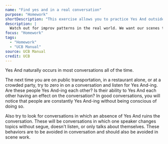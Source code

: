 ```yaml
---
name: "Find yes and in a real conversation"
purpose: "Homework"
shortDescription: "This exercise allows you to practice Yes And outside of the classroom or rehearsal studio. Recognizing how Yes And naturally occurs will make you better at using this concept in your scene work."
description: |
  Watch out for improv patterns in the real world. We want our scenes to be believable and what better way than listening to real, honest-to-dog conversations in the streets.
focus: "Homework"
tags:
  - "Homework"
  - "UCB Manual"
source: UCB Manual
credit: UCB
---
```


Yes And naturally occurs in most conversations all of the time.

The next time you are on public transportation, in a restaurant alone, or at a crowded party, try to zero in on a conversation and listen for Yes And-ing. Are these people Yes And-ing each other? Is their ability to Yes And each other having an effect on the conversation? In good conversations, you will notice that people are constantly Yes And-ing without being conscious of doing so.

Also try to look for conversations in which an absence of Yes And ruins the conversation. These will be conversations in which one speaker changes topics without segue, doesn't listen, or only talks about themselves. These behaviors are to be avoided in conversation and should also be avoided in scene work.
